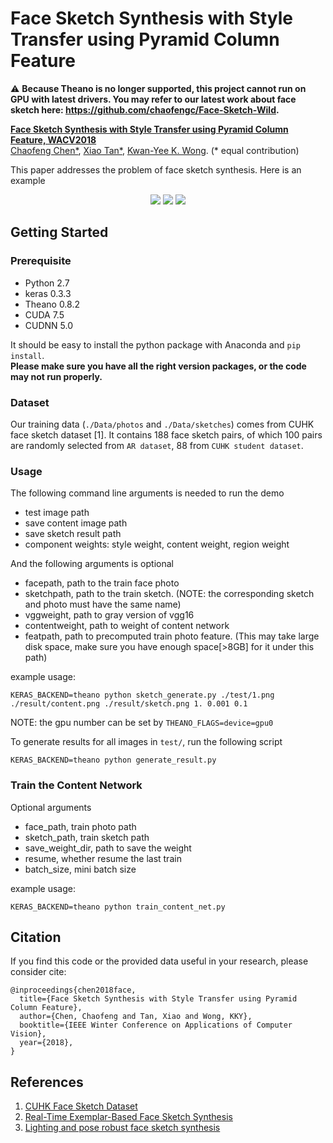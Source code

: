 # Face Sketch Synthesis with Style Transfer using Pyramid Column Feature

:warning: **Because Theano is no longer supported, this project cannot run on GPU with latest drivers. You may refer to our latest work about face sketch here: https://github.com/chaofengc/Face-Sketch-Wild.** 

**[Face Sketch Synthesis with Style Transfer using Pyramid Column Feature, WACV2018](https://cfchen.com/papers/WACV2018_face_sketch_pcf.pdf)**  
[Chaofeng Chen\*](https://cfchen.com/), [Xiao Tan\*](http://www.xtan.org/), [Kwan-Yee K. Wong](http://i.cs.hku.hk/~kykwong/). (\* equal contribution)   

This paper addresses the problem of face sketch synthesis. Here is an example
<p align="center">
  <img src="./test/1.png">
  <img src="./result/content/1.png">
  <img src="./result/sketch/1.png">
</p>

## Getting Started

### Prerequisite
- Python 2.7
- keras 0.3.3
- Theano 0.8.2
- CUDA 7.5      
- CUDNN 5.0

It should be easy to install the python package with Anaconda and `pip install`.  
**Please make sure you have all the right version packages, or the code may not run properly.**

### Dataset
Our training data (`./Data/photos` and `./Data/sketches`) comes from CUHK face sketch dataset [1]. It contains 188 face sketch pairs, of which 100 pairs are randomly selected from `AR dataset`, 88 from `CUHK student dataset`.

### Usage

The following command line arguments is needed to run the demo
- test image path
- save content image path
- save sketch result path
- component weights: style weight, content weight, region weight

And the following arguments is optional

- facepath, path to the train face photo
- sketchpath, path to the train sketch. (NOTE: the corresponding sketch and photo must have the same name)
- vggweight, path to gray version of vgg16
- contentweight, path to weight of content network
- featpath, path to precomputed train photo feature. (This may take large disk space, make sure you have enough space[>8GB] for it under this path)

example usage:
```
KERAS_BACKEND=theano python sketch_generate.py ./test/1.png ./result/content.png ./result/sketch.png 1. 0.001 0.1 
```

NOTE: the gpu number can be set by `THEANO_FLAGS=device=gpu0`

To generate results for all images in `test/`, run the following script
```
KERAS_BACKEND=theano python generate_result.py
```

### Train the Content Network

Optional arguments
- face_path, train photo path
- sketch_path, train sketch path
- save_weight_dir, path to save the weight
- resume, whether resume the last train
- batch_size, mini batch size

example usage:
```
KERAS_BACKEND=theano python train_content_net.py
```

## Citation

If you find this code or the provided data useful in your research, please consider cite: 

```
@inproceedings{chen2018face,
  title={Face Sketch Synthesis with Style Transfer using Pyramid Column Feature},
  author={Chen, Chaofeng and Tan, Xiao and Wong, KKY},
  booktitle={IEEE Winter Conference on Applications of Computer Vision},
  year={2018},
}
```

## References
1. [CUHK Face Sketch Dataset](http://mmlab.ie.cuhk.edu.hk/archive/facesketch.html)
1. [Real-Time Exemplar-Based Face Sketch Synthesis](http://www.cs.cityu.edu.hk/~yibisong/eccv14/index.html)
1. [Lighting and pose robust face sketch synthesis](http://www.statfe.com/face_sketch_synthesis.html)
